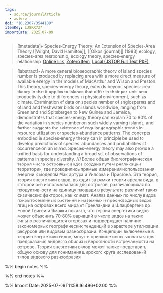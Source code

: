 ```yaml
---
tags:
  - source/journalArticle
  - zotero
doi: "10.2307/3544109"
itemKey: LJ8RX7Z7
importDate: 2025-07-09
---
```

>[!metadata]+
> Species-Energy Theory: An Extension of Species-Area Theory
> [[Wright, David Hamilton]], 
> [[Oikos (journal)]] (1983)
> ecology, species-area relationship, ecology theory, species-energy relationship, 
> [Online link](https://www.jstor.org/stable/3544109), [Zotero Item](zotero://select/library/items/LJ8RX7Z7), [Local (JSTOR Full Text PDF)](file://C:/Users/aburg/Documents/references/zotero/storage/XBWA55VZ/Wright1983_SpeciesEnergyTheory.pdf), 

>[!abstract]-
>A more general biogeographic theory of island species number is produced by replacing area with a more direct measure of available energy in the models of MacArthur and Wilson and Preston. This theory, species-energy theory, extends beyond species-area theory in that it applies to islands that differ in their per-unit-area productivity due to differences in physical environment, such as climate. Examination of data on species number of angiosperms and of land and freshwater birds on islands worldwide, ranging from Greenland and Spitsbergen to New Guinea and Jamaica, demonstrates that species-energy theory can explain 70 to 80% of the variation in species number on such widely varying islands, and further suggests the existence of regular geographic trends in resource utilization or species-abundance patterns. The concepts embodied in species-energy theory can in principle be used to develop predictions of species' abundances and probabilities of occurrence on an island. Species-energy theory may also provide a unified basis for understanding a broad set of observations of patterns in species diversity. /// Более общая биогеографическая теория числа островных видов создана путем репликации территории, где проводились прямые измерения использования энергии к моделям Мак артура и Уилсона и Пристона. Эта теория, теория энергетики видов, выходит за рамки теории ареала вида, в которой она использовалась для островов, различающихая по продуктивности на единицу площади в результате различий таких физических факторов, как климат. Анализ данных по числу видов покрытосемянных растеннй и наземных и пресноводных видов птиц на островах всего мира от Гренландии и Шпицбергена до Новой Гвинеи и Ямайки показал, что тероия энергетики видов может объяснить 70-80% вариаций в числе видов на таких сильно различающихся отсровах и подтверждает наличие закономерных географических тенденций в характере утилизации ресурсов или видовом разнообразии. Концепции, включенные в теорию знергетики видов, могут в принципе использоваться для предсказания видового обилия и вероятности встречаемости на острове. Теория энергетики вилов может таюке представить общую основу для понимания широкого круга исследований типов видового разнообразия.

%% begin notes %%

%% end notes %%

%% Import Date: 2025-07-09T11:58:16.496+02:00 %%
